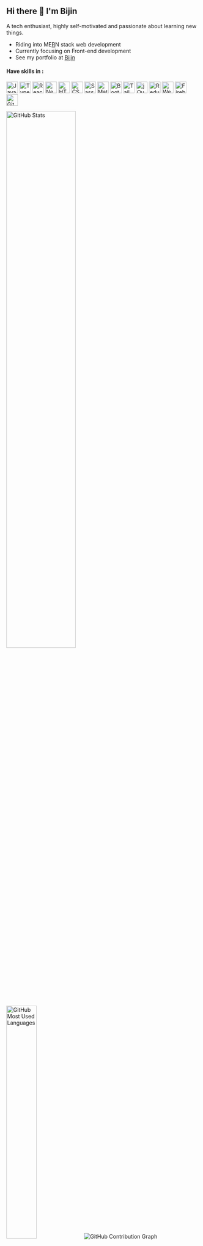 ## Hi there 👋 I'm Bijin

A tech enthusiast, highly self-motivated and passionate about learning new things.
* Riding into ME[R](https://reactjs.org)N stack web development
* Currently focusing on Front-end development
* See my portfolio at [Bijin](https://bijink.github.io)


#### Have skills in :
<p align="left">
<!-- js -->
<a href="https://developer.mozilla.org/en-US/docs/Web/JavaScript" target="_blank" rel="noreferrer"><img src="https://raw.githubusercontent.com/danielcranney/readme-generator/main/public/icons/skills/javascript-colored.svg" width="30" alt="Javascript" /></a>
<!-- ts -->
<a href="https://www.typescriptlang.org" target="_blank" rel="noreferrer"><img src="https://raw.githubusercontent.com/danielcranney/readme-generator/main/public/icons/skills/typescript-colored.svg" width="30" alt="Typescript" /></a>
<!-- reactjs -->
<a href="https://reactjs.org" target="_blank" rel="noreferrer"><img src="https://www.vectorlogo.zone/logos/reactjs/reactjs-icon.svg" width="30" alt="ReactJS" /></a>
<!-- nextjs -->
<a href="https://nextjs.org" target="_blank" rel="noreferrer"><img src="https://raw.githubusercontent.com/danielcranney/readme-generator/main/public/icons/skills/nextjs.svg" width="30" alt="NextJS" /></a>
<!-- html -->
<a href="https://developer.mozilla.org/en-US/docs/Glossary/HTML5" target="_blank" rel="noreferrer"><img src="https://raw.githubusercontent.com/danielcranney/readme-generator/main/public/icons/skills/html5-colored.svg" width="30" alt="HTML5" /></a>
<!-- css -->
<a href="https://www.w3.org/TR/CSS/#css" target="_blank" rel="noreferrer"><img src="https://raw.githubusercontent.com/danielcranney/readme-generator/main/public/icons/skills/css3-colored.svg" width="30" alt="CSS3" /></a>
<!-- sass -->
<a href="https://sass-lang.com" target="_blank" rel="noreferrer"><img src="https://www.vectorlogo.zone/logos/sass-lang/sass-lang-icon.svg" width="30" alt="Sass" /></a>
<!-- mui -->
<a href="https://mui.com" target="_blank" rel="noreferrer"><img src="https://raw.githubusercontent.com/danielcranney/readme-generator/main/public/icons/skills/materialui-colored.svg" width="30" alt="MaterialUI" /></a>
<!-- bootstrap -->
<a href="https://getbootstrap.com" target="_blank" rel="noreferrer"><img src="https://raw.githubusercontent.com/danielcranney/readme-generator/main/public/icons/skills/bootstrap-colored.svg" width="30" alt="Bootstrap" /></a>
<!-- tailwindCSS -->
<a href="https://tailwindcss.com" target="_blank" rel="noreferrer"><img src="https://www.vectorlogo.zone/logos/tailwindcss/tailwindcss-icon.svg" width="30" alt="TailwindCSS" /></a>
<!-- jquery -->
<a href="https://jquery.com" target="_blank" rel="noreferrer"><img src="https://www.vectorlogo.zone/logos/jquery/jquery-icon.svg" width="30" alt="jQuery" /></a>
<!-- redux -->
<a href="https://redux.js.org" target="_blank" rel="noreferrer"><img src="https://raw.githubusercontent.com/danielcranney/readme-generator/main/public/icons/skills/redux-colored.svg" width="30" alt="Redux" /></a>
<!-- webpack -->
<a href="https://webpack.js.org" target="_blank" rel="noreferrer"><img src="https://raw.githubusercontent.com/danielcranney/readme-generator/main/public/icons/skills/webpack-colored.svg" width="30" alt="Webpack" /></a>
<!-- firebase -->
<a href="https://firebase.google.com" target="_blank" rel="noreferrer"><img src="https://www.vectorlogo.zone/logos/firebase/firebase-icon.svg" width="30" alt="Firebase" /></a>
<!-- git -->
<a href="https://git-scm.com" target="_blank" rel="noreferrer"><img src="https://www.vectorlogo.zone/logos/git-scm/git-scm-icon.svg" width="30" alt="Git" /></a>
</p>

<!-- stats -->
<picture>
  <source media="(prefers-color-scheme: dark)" srcset="https://github-readme-stats.vercel.app/api?username=bijink&show_icons=true&text_color=c9d1d9&icon_color=58a6ff&bg_color=ffffff00&hide_border=true&custom_title=GitHub%20Stats">
  <source media="(prefers-color-scheme: light)" srcset="https://github-readme-stats.vercel.app/api?username=bijink&show_icons=true&text_color=24292f&icon_color=58a6ff&bg_color=ffffff00&hide_border=true&custom_title=GitHub%20Stats">
  <img width="60%" alt="GitHub Stats" src="https://github-readme-stats.vercel.app/api?username=bijink&show_icons=true&text_color=8b949e&icon_color=58a6ff&bg_color=ffffff00&hide_border=true&custom_title=GitHub%20Stats">
</picture>
<picture>
  <source media="(prefers-color-scheme: dark)" srcset="https://github-readme-stats.vercel.app/api/top-langs/?username=bijink&layout=compact&text_color=c9d1d9&bg_color=ffffff00&hide_border=true&langs_count=8">
  <source media="(prefers-color-scheme: light)" srcset="https://github-readme-stats.vercel.app/api/top-langs/?username=bijink&layout=compact&text_color=24292f&bg_color=ffffff00&hide_border=true&langs_count=8">
  <img width="39.5%" alt="GitHub Most Used Languages" src="https://github-readme-stats.vercel.app/api/top-langs/?username=bijink&layout=compact&text_color=8b949e&bg_color=ffffff00&hide_border=true&langs_count=8">
</picture>

<!-- graph -->
<picture>
  <source media="(prefers-color-scheme: dark)" srcset="https://github-contribution-graph.cyclic.app/graph?username=bijink&theme=github-compact&area=true&hide_border=true&custom_title=Contribution%20Graph&title_color=c9d1d9&color=8b949e&point=c9d1d9">
  <source media="(prefers-color-scheme: light)" srcset="https://github-contribution-graph.cyclic.app/graph?username=bijink&theme=github-compact&area=true&hide_border=true&custom_title=Contribution%20Graph&title_color=24292f&color=57606a&point=24292f&line=30a14e">
  <img alt="GitHub Contribution Graph" src="https://github-contribution-graph.cyclic.app/graph?username=bijink&theme=github-compact&area=true&hide_border=true&custom_title=Contribution%20Graph">
</picture>
